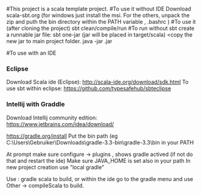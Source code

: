 #This project is a scala template project.
#To use it without IDE
Download scala-sbt.org (for windows just install the msi. For the others, unpack the zip and
 puth the bin directory  within the PATH variable , .bashrc )
#To use it (after cloning the project)
sbt clean/compile/run
#To run without sbt create a runnable jar file:
sbt one-jar (jar will be placed in target/scala<version>)
<copy the new jar to main project folder.
java -jar <name>.jar

#To use with an IDE

### Eclipse
Download Scala ide (Eclipse):
http://scala-ide.org/download/sdk.html
To use sbt within eclipse:
https://github.com/typesafehub/sbteclipse

### Intellij with Graddle

Download Intellij community edition:
https://www.jetbrains.com/idea/download/

https://gradle.org/install
Put the bin path (eg C:\Users\Gebruiker\Downloads\gradle-3.3-bin\gradle-3.3\bin in your PATH

At prompt make sure configure -> plugins , shows gradle actived (if not do that and restart the ide)
Make sure JAVA_HOME is set also in your path
In new project creation use "local gradle"

Use : gradle scala to build, or within the ide go to the gradle menu and use Other -> compileScala to build.


